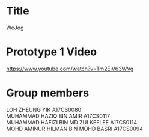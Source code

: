 Title
========
WeJog

Prototype 1 Video
================
https://www.youtube.com/watch?v=Tm2EiV63WVg

Group members
=============
LOH ZHEUNG YIK A17CS0080 <br>
MUHAMMAD HAZIQ BIN AMIR A17CS0117<br>
MUHAMMAD HAFIZI BIN MD ZULKEFLEE A17CS0114<br>
MOHD AMINUR HILMAN BIN MOHD BASRI A17CS0094
